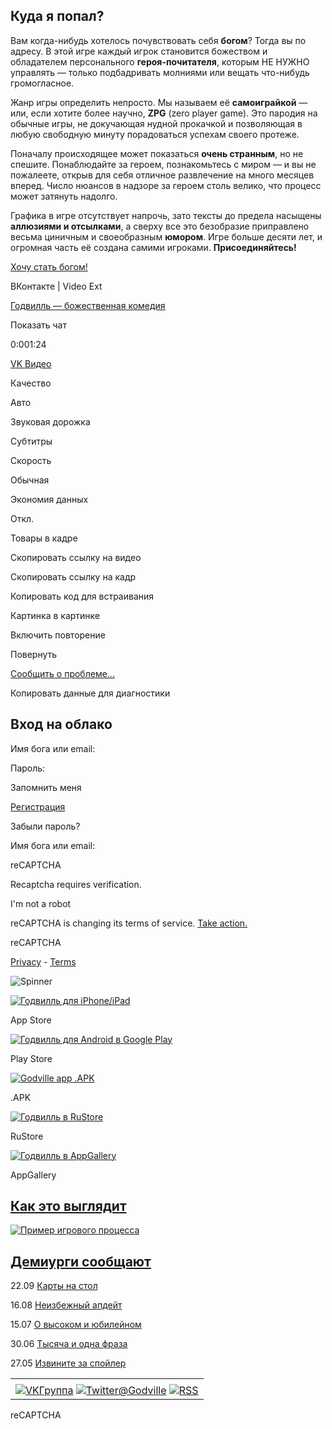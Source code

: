 ## Куда я попал?

Вам когда-нибудь хотелось почувствовать себя **богом**? Тогда вы по адресу. В этой игре каждый игрок становится божеством и обладателем персонального **героя-почитателя**, которым НЕ НУЖНО управлять — только подбадривать молниями или вещать что-нибудь громогласное.

Жанр игры определить непросто. Мы называем её **самоиграйкой** — или, если хотите более научно, **ZPG** (zero player game). Это пародия на обычные игры, не докучающая нудной прокачкой и позволяющая в любую свободную минуту порадоваться успехам своего протеже.

Поначалу происходящее может показаться **очень странным**, но не спешите. Понаблюдайте за героем, познакомьтесь с миром — и вы не пожалеете, открыв для себя отличное развлечение на много месяцев вперед. Число нюансов в надзоре за героем столь велико, что процесс может затянуть надолго.

Графика в игре отсутствует напрочь, зато тексты до предела насыщены **аллюзиями и отсылками**, а сверху все это безобразие приправлено весьма циничным и своеобразным **юмором**. Игре больше десяти лет, и огромная часть её создана самими игроками. **Присоединяйтесь!**

[Хочу стать богом!](https://godville.net/login/register?s=H)

ВКонтакте \| Video Ext

[Годвилль — божественная комедия](https://vkvideo.ru/video-54446043_456239026)

Показать чат

0:001:24

[VK Видео](https://vkvideo.ru/video-54446043_456239026?ref_domain=godville.net)

Качество

Авто

Звуковая дорожка

Субтитры

Скорость

Обычная

Экономия данных

Откл.

Товары в кадре

Скопировать ссылку на видео

Скопировать ссылку на кадр

Копировать код для встраивания

Картинка в картинке

Включить повторение

Повернуть

[Сообщить о проблеме...](https://vkvideo.ru/support?act=new&from=v)

Копировать данные для диагностики

## Вход на облако

Имя бога или email:

Пароль:

Запомнить меня

[Регистрация](https://godville.net/login/register?s=R)

Забыли пароль?

Имя бога или email:

reCAPTCHA

Recaptcha requires verification.

I'm not a robot

reCAPTCHA is changing its terms of service. [Take action.](https://google.com/recaptcha/admin/migrate)

reCAPTCHA

[Privacy](https://www.google.com/intl/en/policies/privacy/) \- [Terms](https://www.google.com/intl/en/policies/terms/)

![Spinner](https://godville.net/images/spinner.gif?1276954498)

[![Годвилль для iPhone/iPad](https://godville.net/images/ios_app_mini.png?1690162404)](https://itunes.apple.com/ru/app/%D0%B3%D0%BE%D0%B4%D0%B2%D0%B8%D0%BB%D0%BB%D1%8C/id337482366?mt=8)

App Store

[![Годвилль для Android в Google Play](https://godville.net/images/android_app_mini.png?1690162404)](https://play.google.com/store/apps/details?id=ru.godville.android)

Play Store

[![Godville app .APK](https://godville.net/images/android_app_apk.png?1690162404)](https://godville.net/download/godville.apk)

.APK

[![Годвилль в RuStore](https://godville.net/images/android_app_rs.png?1690162404)](https://www.rustore.ru/catalog/app/ru.godville.android)

RuStore

[![Годвилль в AppGallery](https://godville.net/images/android_app_hua.png?1690335208)](https://appgallery.huawei.com/#/app/C103001627)

AppGallery

## [Как это выглядит](https://godville.net/images/godville_screenshot_ru.gif)

[![Пример игрового процесса](https://godville.net/images/godville_screenshot_small.gif?1276954491)](https://godville.net/images/godville_screenshot_ru.gif)

## [Демиурги сообщают](https://godville.net/blog)

22.09 [Карты на стол](https://godville.net/blog/post/303)

16.08 [Неизбежный апдейт](https://godville.net/blog/post/302)

15.07 [О высоком и юбилейном](https://godville.net/blog/post/301)

30.06 [Тысяча и одна фраза](https://godville.net/blog/post/300)

27.05 [Извините за спойлер](https://godville.net/blog/post/299)

|     |
| --- |
|  |
| [![VK](https://godville.net/images/vk16.png)Группа](http://vk.com/ogodville) [![Twitter](https://godville.net/images/bird_blue_16.png)@Godville](https://twitter.com/godville) [![RSS](https://godville.net/images/rss_icon.png)](http://feeds.feedburner.com/godville/POkB) |

reCAPTCHA